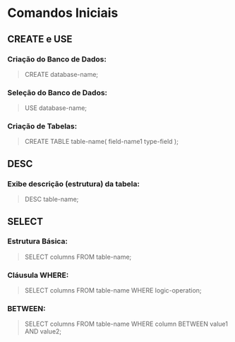 # Comandos Iniciais

## CREATE e USE

### Criação do Banco de Dados:
> CREATE database-name;

### Seleção do Banco de Dados:
> USE database-name;

### Criação de Tabelas:
> CREATE TABLE table-name( 
> field-name1 type-field 
> );

## DESC

### Exibe descrição (estrutura) da tabela:
> DESC table-name;

## SELECT

### Estrutura Básica:  
> SELECT columns FROM table-name;  

### Cláusula WHERE:
> SELECT columns FROM table-name WHERE logic-operation;

### BETWEEN:
> SELECT columns FROM table-name WHERE column BETWEEN value1 AND value2;
